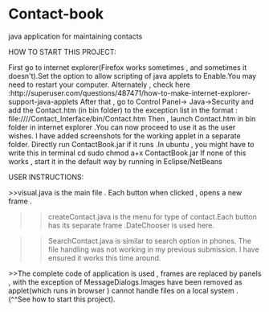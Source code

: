 # Contact-book
java application for maintaining contacts

HOW TO START THIS PROJECT:

<applet>
First go to internet explorer(Firefox works sometimes , and sometimes it doesn't).Set the option to allow scripting of java applets to Enable.You may need to restart your computer.
Alternately , check here :http://superuser.com/questions/487471/how-to-make-internet-explorer-support-java-applets
After that , go to Control Panel->
Java->Security and add the Contact.htm (in bin folder) to the exception list in the format : file:///<Complete workspace location or where software package is saved>/Contact_Interface/bin/Contact.htm
Then , launch Contact.htm in bin folder in internet explorer .You can now proceed to use it as the user wishes.
I have added screenshots for the working applet in a separate folder.

<Application>
Directly run ContactBook.jar if it runs .In ubuntu , you might have to write this in terminal
cd <location>
sudo chmod a+x ContactBook.jar
If none of this works , start it in the default way by running in Eclipse/NetBeans


USER INSTRUCTIONS:

<Application>
>>visual.java is the main file . Each button when clicked , opens a new frame .

>>createContact.java is the menu for type of contact.Each button has its separate frame .DateChooser is used here.

>>SearchContact.java is similar to search option in phones.
>>The file handling was not working in my previous submission. I have ensured it works this time around.

<Applet>
>>The complete code of application is used , frames are replaced by panels , with the exception of MessageDialogs.Images have been removed as applet(which runs in browser ) cannot handle files on a local system . (^^See how to start this project).